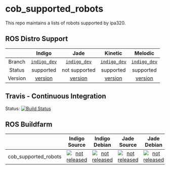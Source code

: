 cob_supported_robots
===========

This repo maintains a lists of robots supported by ipa320.

## ROS Distro Support

|         | Indigo | Jade | Kinetic | Melodic |
|:-------:|:------:|:----:|:-------:|:-------:|
| Branch  | [`indigo_dev`](https://github.com/ipa320/cob_supported_robots/tree/indigo_dev) | [`indigo_dev`](https://github.com/ipa320/cob_supported_robots/tree/indigo_dev) | [`indigo_dev`](https://github.com/ipa320/cob_supported_robots/tree/indigo_dev) | [`indigo_dev`](https://github.com/ipa320/cob_supported_robots/tree/indigo_dev) |
| Status  |  supported | not supported | supported | supported |
| Version | [version](http://repositories.ros.org/status_page/ros_indigo_default.html?q=cob_supported_robots) | [version](http://repositories.ros.org/status_page/ros_jade_default.html?q=cob_supported_robots) | [version](http://repositories.ros.org/status_page/ros_kinetic_default.html?q=cob_supported_robots) | [version](http://repositories.ros.org/status_page/ros_melodic_default.html?q=cob_supported_robots) |

## Travis - Continuous Integration

Status: [![Build Status](https://travis-ci.org/ipa320/cob_supported_robots.svg?branch=indigo_dev)](https://travis-ci.org/ipa320/cob_supported_robots)

## ROS Buildfarm

|         | Indigo Source | Indigo Debian | Jade Source | Jade Debian | Kinetic Source | Kinetic Debian | Melodic Source | Melodic Debian |
|:-------:|:-------------:|:-------------:|:-----------:|:-----------:|:--------------:|:--------------:|:--------------:|:--------------:|
| cob_supported_robots | [![not released](http://build.ros.org/buildStatus/icon?job=Isrc_uT__cob_supported_robots__ubuntu_trusty__source)](http://build.ros.org/view/Isrc_uT/job/Isrc_uT__cob_supported_robots__ubuntu_trusty__source/) | [![not released](http://build.ros.org/buildStatus/icon?job=Ibin_uT64__cob_supported_robots__ubuntu_trusty_amd64__binary)](http://build.ros.org/view/Ibin_uT64/job/Ibin_uT64__cob_supported_robots__ubuntu_trusty_amd64__binary/) | [![not released](http://build.ros.org/buildStatus/icon?job=Jsrc_uT__cob_supported_robots__ubuntu_trusty__source)](http://build.ros.org/view/Jsrc_uT/job/Jsrc_uT__cob_supported_robots__ubuntu_trusty__source/) | [![not released](http://build.ros.org/buildStatus/icon?job=Jbin_uT64__cob_supported_robots__ubuntu_trusty_amd64__binary)](http://build.ros.org/view/Jbin_uT64/job/Jbin_uT64__cob_supported_robots__ubuntu_trusty_amd64__binary/) | [![not released](http://build.ros.org/buildStatus/icon?job=Ksrc_uX__cob_supported_robots__ubuntu_xenial__source)](http://build.ros.org/view/Ksrc_uX/job/Ksrc_uX__cob_supported_robots__ubuntu_xenial__source/) | [![not released](http://build.ros.org/buildStatus/icon?job=Kbin_uX64__cob_supported_robots__ubuntu_xenial_amd64__binary)](http://build.ros.org/view/Kbin_uX64/job/Kbin_uX64__cob_supported_robots__ubuntu_xenial_amd64__binary/) | [![not released](http://build.ros.org/buildStatus/icon?job=Msrc_uB__cob_supported_robots__ubuntu_bionic__source)](http://build.ros.org/view/Msrc_uB/job/Msrc_uB__cob_supported_robots__ubuntu_bionic__source/) | [![not released](http://build.ros.org/buildStatus/icon?job=Mbin_uB64__cob_supported_robots__ubuntu_bionic_amd64__binary)](http://build.ros.org/view/Mbin_uB64/job/Mbin_uB64__cob_supported_robots__ubuntu_bionic_amd64__binary/) |

